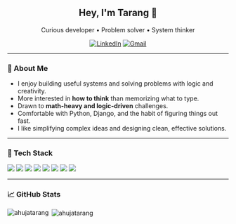 <h2 align="center">Hey, I'm Tarang 👋</h2>
<p align="center">
  Curious developer • Problem solver • System thinker
</p>

<p align="center">
  <a href="https://www.linkedin.com/in/ahujatarang"><img alt="LinkedIn" src="https://img.shields.io/badge/LinkedIn-0077B5?style=for-the-badge&logo=linkedin&logoColor=white"></a>
  <a href="mailto:ahujatarang@gmail.com"><img alt="Gmail" src="https://img.shields.io/badge/Email-D14836?style=for-the-badge&logo=gmail&logoColor=white"></a>
</p>

---

### 🧠 About Me

- I enjoy building useful systems and solving problems with logic and creativity.
- More interested in **how to think** than memorizing what to type.
- Drawn to **math-heavy and logic-driven** challenges.
- Comfortable with Python, Django, and the habit of figuring things out fast.
- I like simplifying complex ideas and designing clean, effective solutions.

---

### 🔧 Tech Stack

<p align="left">
  <img src="https://img.shields.io/badge/Python-3776AB.svg?&style=flat-square&logo=python&logoColor=white"/>
  <img src="https://img.shields.io/badge/Django-092E20?style=flat-square&logo=django&logoColor=white"/>
  <img src="https://img.shields.io/badge/FastAPI-009688?style=flat-square&logo=fastapi&logoColor=white"/>
  <img src="https://img.shields.io/badge/React-20232A?style=flat-square&logo=react&logoColor=61DAFB"/>
  <img src="https://img.shields.io/badge/JavaScript-F7DF1E?style=flat-square&logo=javascript&logoColor=black"/>
  <img src="https://img.shields.io/badge/NumPy-013243?style=flat-square&logo=numpy&logoColor=white"/>
  <img src="https://img.shields.io/badge/Pandas-150458?style=flat-square&logo=pandas&logoColor=white"/>
  <img src="https://img.shields.io/badge/SQLite-003B57?style=flat-square&logo=sqlite&logoColor=white"/>
</p>

---

### 📈 GitHub Stats

<p><img align="left" src="https://github-readme-stats.vercel.app/api?username=ahujatarang&rank_icon=github&show_icons=true&theme=swift&include_all_commits=true" alt="ahujatarang" /></p>

<p>&nbsp;<img align="center" src="https://github-readme-stats.vercel.app/api/top-langs?username=ahujatarang&show_icons=true&locale=en&layout=compact&theme=swift&langs_count=10&card_width=325" alt="ahujatarang" /></p>
